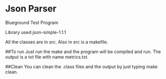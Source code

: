 # Json Parser
Blueground Test Program

Library used json-simple-1.1.1

All the classes are in src.
Also in src is a makefile.

##To run
Just run the make and the program will be compiled and run.
The output is a txt file with name metrics.txt.

##Clean
You can clean the .class files and the output by just typing make clean.
